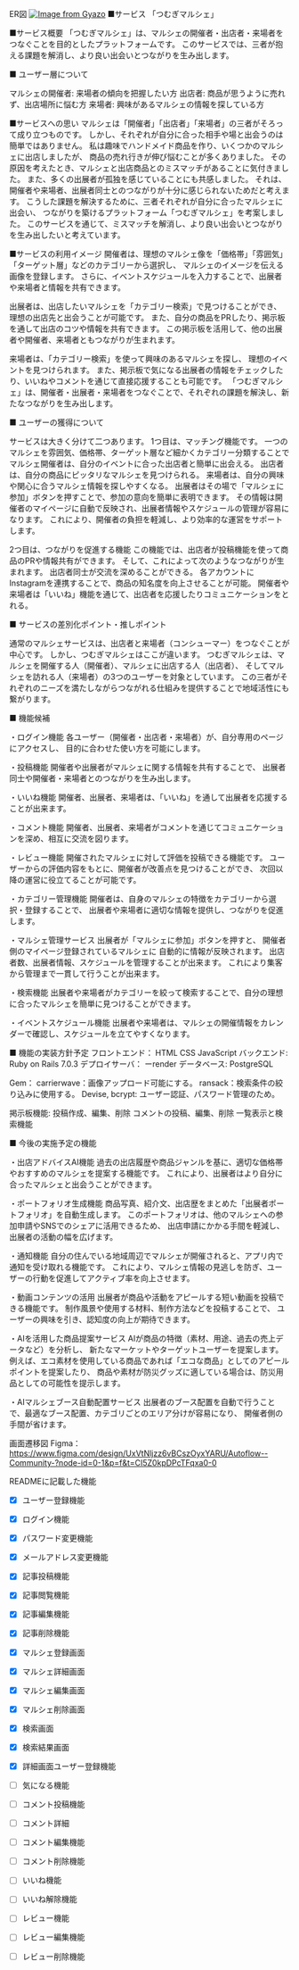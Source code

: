 ER図
[![Image from Gyazo](https://i.gyazo.com/1031ad50ae4d6f287abe7e3aa2680f14.png)](https://gyazo.com/1031ad50ae4d6f287abe7e3aa2680f14)
■サービス 「つむぎマルシェ」

■サービス概要 「つむぎマルシェ」は、マルシェの開催者・出店者・来場者をつなぐことを目的としたプラットフォームです。 このサービスでは、三者が抱える課題を解消し、より良い出会いとつながりを生み出します。

■ ユーザー層について

マルシェの開催者: 来場者の傾向を把握したい方 出店者: 商品が思うように売れず、出店場所に悩む方 来場者: 興味があるマルシェの情報を探している方

■サービスへの思い マルシェは「開催者」「出店者」「来場者」の三者がそろって成り立つものです。 しかし、それぞれが自分に合った相手や場と出会うのは簡単ではありません。 私は趣味でハンドメイド商品を作り、いくつかのマルシェに出店しましたが、 商品の売れ行きが伸び悩むことが多くありました。 その原因を考えたとき、マルシェと出店商品とのミスマッチがあることに気付きました。 また、多くの出展者が孤独を感じていることにも共感しました。 それは、開催者や来場者、出展者同士とのつながりが十分に感じられないためだと考えます。 こうした課題を解決するために、三者それぞれが自分に合ったマルシェに出会い、 つながりを築けるプラットフォーム「つむぎマルシェ」を考案しました。 このサービスを通じて、ミスマッチを解消し、より良い出会いとつながりを生み出したいと考えています。

■サービスの利用イメージ 開催者は、理想のマルシェ像を「価格帯」「雰囲気」「ターゲット層」などのカテゴリーから選択し、 マルシェのイメージを伝える画像を登録します。 さらに、イベントスケジュールを入力することで、出展者や来場者と情報を共有できます。

出展者は、出店したいマルシェを「カテゴリー検索」で見つけることができ、 理想の出店先と出会うことが可能です。 また、自分の商品をPRしたり、掲示板を通して出店のコツや情報を共有できます。 この掲示板を活用して、他の出展者や開催者、来場者ともつながりが生まれます。

来場者は、「カテゴリー検索」を使って興味のあるマルシェを探し、 理想のイベントを見つけられます。 また、掲示板で気になる出展者の情報をチェックしたり、いいねやコメントを通じて直接応援することも可能です。 「つむぎマルシェ」は、開催者・出展者・来場者をつなぐことで、それぞれの課題を解決し、新たなつながりを生み出します。

■ ユーザーの獲得について

サービスは大きく分けて二つあります。 1つ目は、マッチング機能です。 一つのマルシェを雰囲気、価格帯、ターゲット層など細かくカテゴリー分類することで マルシェ開催者は、自分のイベントに合った出店者と簡単に出会える。 出店者は、自分の商品にピッタリなマルシェを見つけられる。 来場者は、自分の興味や関心に合うマルシェ情報を探しやすくなる。 出展者はその場で「マルシェに参加」ボタンを押すことで、参加の意向を簡単に表明できます。 その情報は開催者のマイページに自動で反映され、出展者情報やスケジュールの管理が容易になります。 これにより、開催者の負担を軽減し、より効率的な運営をサポートします。

2つ目は、つながりを促進する機能 この機能では、出店者が投稿機能を使って商品のPRや情報共有ができます。 そして、これによって次のようなつながりが生まれます。 出店者同士が交流を深めることができる。 各アカウントにInstagramを連携することで、商品の知名度を向上させることが可能。 開催者や来場者は「いいね」機能を通じて、出店者を応援したりコミュニケーションをとれる。

■ サービスの差別化ポイント・推しポイント 

通常のマルシェサービスは、出店者と来場者（コンシューマー）をつなぐことが中心です。 しかし、つむぎマルシェはここが違います。 つむぎマルシェは、マルシェを開催する人（開催者）、マルシェに出店する人（出店者）、 そしてマルシェを訪れる人（来場者）の3つのユーザーを対象としています。 この三者がそれぞれのニーズを満たしながらつながれる仕組みを提供することで地域活性にも繋がります。

■ 機能候補 

・ログイン機能
各ユーザー（開催者・出店者・来場者）が、自分専用のページにアクセスし、 目的に合わせた使い方を可能にします。

・投稿機能
 開催者や出展者がマルシェに関する情報を共有することで、 出展者同士や開催者・来場者とのつながりを生み出します。

・いいね機能
 開催者、出展者、来場者は、「いいね」を通して出展者を応援することが出来ます。

・コメント機能
 開催者、出展者、来場者がコメントを通じてコミュニケーションを深め、相互に交流を図ります。

・レビュー機能 
開催されたマルシェに対して評価を投稿できる機能です。 ユーザーからの評価内容をもとに、開催者が改善点を見つけることができ、 次回以降の運営に役立てることが可能です。

・カテゴリー管理機能
 開催者は、自身のマルシェの特徴をカテゴリーから選択・登録することで、 出展者や来場者に適切な情報を提供し、つながりを促進します。

・マルシェ管理サービス
 出展者が「マルシェに参加」ボタンを押すと、 開催者側のマイページ登録されているマルシェに 自動的に情報が反映されます。 出店者数、出展者情報、スケジュールを管理することが出来ます。 これにより集客から管理まで一貫して行うことが出来ます。

・検索機能
 出展者や来場者がカテゴリーを絞って検索することで、自分の理想に合ったマルシェを簡単に見つけることができます。

・イベントスケジュール機能
 出展者や来場者は、マルシェの開催情報をカレンダーで確認し、スケジュールを立てやすくなります。

■ 機能の実装方針予定
 フロントエンド： HTML CSS JavaScript 
 バックエンド: Ruby on Rails 7.0.3 
 デプロイサーバ： ーrender
 データベース: PostgreSQL

Gem：
carrierwave：画像アップロード可能にする。 
ransack：検索条件の絞り込みに使用する。
Devise, bcrypt: ユーザー認証、パスワード管理のため。

掲示板機能: 投稿作成、編集、削除 コメントの投稿、編集、削除 一覧表示と検索機能

■ 今後の実施予定の機能

・出店アドバイスAI機能 
過去の出店履歴や商品ジャンルを基に、適切な価格帯やおすすめのマルシェを提案する機能です。 これにより、出展者はより自分に合ったマルシェと出会うことができます。

・ポートフォリオ生成機能
 商品写真、紹介文、出店歴をまとめた「出展者ポートフォリオ」を自動生成します。 このポートフォリオは、他のマルシェへの参加申請やSNSでのシェアに活用できるため、 出店申請にかかる手間を軽減し、出展者の活動の幅を広げます。

・通知機能 
自分の住んでいる地域周辺でマルシェが開催されると、アプリ内で通知を受け取れる機能です。 これにより、マルシェ情報の見逃しを防ぎ、ユーザーの行動を促進してアクティブ率を向上させます。

・動画コンテンツの活用
 出展者が商品や活動をアピールする短い動画を投稿できる機能です。 制作風景や使用する材料、制作方法などを投稿することで、 ユーザーの興味を引き、認知度の向上が期待できます。

・AIを活用した商品提案サービス 
AIが商品の特徴（素材、用途、過去の売上データなど）を分析し、 新たなマーケットやターゲットユーザーを提案します。 例えば、エコ素材を使用している商品であれば「エコな商品」としてのアピールポイントを提案したり、 商品や素材が防災グッズに適している場合は、防災用品としての可能性を提示します。

・AIマルシェブース自動配置サービス
 出展者のブース配置を自動で行うことで、最適なブース配置、カテゴリごとのエリア分けが容易になり、 開催者側の手間が省けます。

画面遷移図
Figma：https://www.figma.com/design/UxVtNljzz6vBCszOyxYARU/Autoflow--Community-?node-id=0-1&p=f&t=CI5Z0kpDPcTFqxa0-0

READMEに記載した機能
- [x] ユーザー登録機能
- [x] ログイン機能
- [x] パスワード変更機能
- [x] メールアドレス変更機能
- [x] 記事投稿機能
- [x] 記事閲覧機能
- [x] 記事編集機能
- [x] 記事削除機能
- [x] マルシェ登録画面
- [x] マルシェ詳細画面
- [x] マルシェ編集画面
- [x] マルシェ削除画面
- [x] 検索画面
- [x] 検索結果画面
- [x] 詳細画面ユーザー登録機能
- [ ] 気になる機能
- [ ] コメント投稿機能
- [ ] コメント詳細
- [ ] コメント編集機能
- [ ] コメント削除機能
- [ ] いいね機能
- [ ] いいね解除機能
- [ ] レビュー機能
- [ ] レビュー編集機能
- [ ] レビュー削除機能






 
